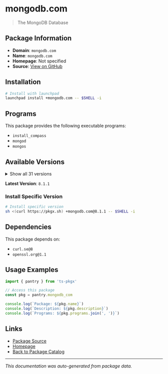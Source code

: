 # mongodb.com

> The MongoDB Database

## Package Information

- **Domain**: `mongodb.com`
- **Name**: `mongodb.com`
- **Homepage**: Not specified
- **Source**: [View on GitHub](https://github.com/pkgxdev/pantry/tree/main/projects/mongodb.com/package.yml)

## Installation

```bash
# Install with launchpad
launchpad install +mongodb.com -- $SHELL -i
```

## Programs

This package provides the following executable programs:

- `install_compass`
- `mongod`
- `mongos`

## Available Versions

<details>
<summary>Show all 31 versions</summary>

- `8.1.1`, `8.1.0`, `8.0.10`, `8.0.9`, `8.0.8`
- `8.0.7`, `8.0.6`, `8.0.5`, `8.0.4`, `8.0.3`
- `8.0.2`, `8.0.1`, `8.0.0`, `7.3.4`, `7.3.3`
- `7.0.21`, `7.0.20`, `7.0.19`, `7.0.18`, `7.0.17`
- `7.0.16`, `7.0.15`, `7.0.14`, `6.0.24`, `6.0.23`
- `6.0.22`, `6.0.21`, `6.0.20`, `6.0.19`, `6.0.18`
- `6.0.17`

</details>

**Latest Version**: `8.1.1`

### Install Specific Version

```bash
# Install specific version
sh <(curl https://pkgx.sh) +mongodb.com@8.1.1 -- $SHELL -i
```

## Dependencies

This package depends on:

- `curl.se@8`
- `openssl.org@1.1`

## Usage Examples

```typescript
import { pantry } from 'ts-pkgx'

// Access this package
const pkg = pantry.mongodb_com

console.log(`Package: ${pkg.name}`)
console.log(`Description: ${pkg.description}`)
console.log(`Programs: ${pkg.programs.join(', ')}`)
```

## Links

- [Package Source](https://github.com/pkgxdev/pantry/tree/main/projects/mongodb.com/package.yml)
- [Homepage](#)
- [Back to Package Catalog](../package-catalog.md)

---

*This documentation was auto-generated from package data.*
